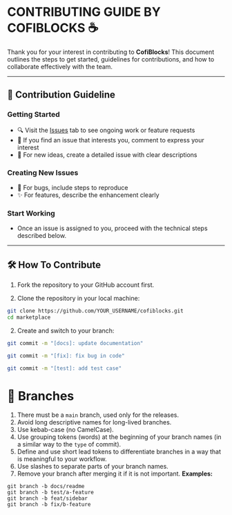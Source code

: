 # **CONTRIBUTING GUIDE BY COFIBLOCKS** ☕

Thank you for your interest in contributing to **CofiBlocks**! This document outlines the steps to get started, guidelines for contributions, and how to collaborate effectively with the team.

---

## 🚀 Contribution Guideline

### Getting Started
- 🔍 Visit the [Issues](https://github.com/Vagabonds-Labs/cofiblocks/issues) tab to see ongoing work or feature requests
- 💬 If you find an issue that interests you, comment to express your interest
- 📝 For new ideas, create a detailed issue with clear descriptions

### Creating New Issues
- 🐛 For bugs, include steps to reproduce
- ✨ For features, describe the enhancement clearly

### Start Working
  - Once an issue is assigned to you, proceed with the technical steps described below.

---

## 🛠 How To Contribute

1. Fork the repository to your GitHub account first.

2. Clone the repository in your local machine:
```bash
git clone https://github.com/YOUR_USERNAME/cofiblocks.git
cd marketplace
```

2. Create and switch to your branch: 
```bash
git commit -m "[docs]: update documentation"
``` 

```bash
git commit -m "[fix]: fix bug in code"
``` 

```bash
git commit -m "[test]: add test case"
```

# **🔗 Branches**
1. There must be a `main` branch, used only for the releases.
2. Avoid long descriptive names for long-lived branches.
3. Use kebab-case (no CamelCase).
4. Use grouping tokens (words) at the beginning of your branch names (in a similar way to the `type` of commit).
5. Define and use short lead tokens to differentiate branches in a way that is meaningful to your workflow.
6. Use slashes to separate parts of your branch names.
7. Remove your branch after merging it if it is not important.
**Examples:**
```
git branch -b docs/readme
git branch -b test/a-feature
git branch -b feat/sidebar
git branch -b fix/b-feature
```
#